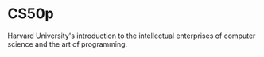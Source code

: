# CS50p
Harvard University's introduction to the intellectual enterprises of computer science and the art of programming.

